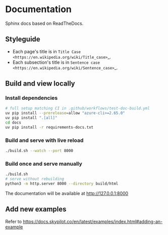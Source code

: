 # Documentation
Sphinx docs based on ReadTheDocs.

## Styleguide

- Each page's title is in `Title Case <https://en.wikipedia.org/wiki/Title_case>`_.
- Each subsection's title is in `Sentence case <https://en.wikipedia.org/wiki/Sentence_case>`_.

## Build and view locally

### Install dependencies
```bash
# full setup matching CI in .github/workflows/test-doc-build.yml
uv pip install --prerelease=allow "azure-cli>=2.65.0"
uv pip install ".[all]"
cd docs
uv pip install -r requirements-docs.txt
```

### Build and serve with live reload
```bash
./build.sh --watch --port 8000
```

### Build once and serve manually
```bash
./build.sh
# serve without rebuilding
python3 -m http.server 8000 --directory build/html
```
The documentation will be available at http://127.0.0.1:8000


## Add new examples

Refer to https://docs.skypilot.co/en/latest/examples/index.html#adding-an-example
